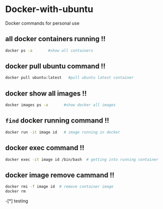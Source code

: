 # Docker-with-ubuntu
Docker commands for personal use

## all docker containers running !!
```bash
docker ps -a       #show all containers
```
## docker pull ubuntu command !!
```bash
docker pull ubuntu:latest   #pull ubuntu latest container
```
## docker show all images !!
```bash
docker images ps -a       #show docker all images
```
## `find` docker running command !!
```bash
docker run -it image id   # image running in docker
```
## docker exec command !!
```bash
docker exec -it image id /bin/bash  # getting into running container
```
## docker image remove cammand !!
```bash
docker rmi -f image id  # remove container image
docker rm
```
-[*] testing


